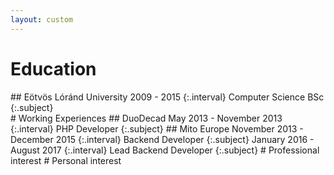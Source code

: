 ```yaml
---
layout: custom
---
```



# Education
<div class="section">
## Eötvös Lóránd University
2009 - 2015
{:.interval}
Computer Science BSc
{:.subject}
</div>
# Working Experiences
## DuoDecad
May 2013 - November 2013
{:.interval}
PHP Developer
{:.subject}
## Mito Europe
November 2013 - December 2015
{:.interval}
Backend Developer
{:.subject}
January 2016 - August 2017
{:.interval}
Lead Backend Developer
{:.subject}
# Professional interest
# Personal interest

